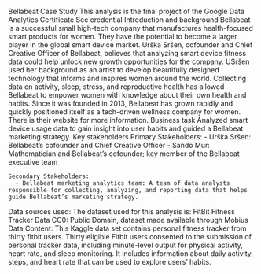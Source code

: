Bellabeat Case Study
This analysis is the final project of the Google Data Analytics Certificate See credential
Introduction and background
Bellabeat is a successful small high-tech company that manufactures health-focused smart products for women. They have the potential to become a larger player in the global smart device market. Urška Sršen, cofounder and Chief Creative Officer of Bellabeat, believes that analyzing smart device fitness data could help unlock new growth opportunities for the company.
USršen used her background as an artist to develop beautifully designed technology that informs and inspires women around the world. Collecting data on activity, sleep, stress, and reproductive health has allowed Bellabeat to empower women with knowledge about their own health and habits. Since it was founded in 2013, Bellabeat has grown rapidly and quickly positioned itself as a tech-driven wellness company for women.
There is their website for more information.
Business task
Analyzed smart device usage data to gain insight into user habits and guided a Bellabeat marketing strategy.
Key stakeholders
    Primary Stakeholders:
      - Urška Sršen: Bellabeat’s cofounder and Chief Creative Officer
      - Sando Mur: Mathematician and Bellabeat’s cofounder; key member of the Bellabeat executive team

    Secondary Stakeholders:
      - Bellabeat marketing analytics team: A team of data analysts responsible for collecting, analyzing, and reporting data that helps guide Bellabeat’s marketing strategy.
Data sources used:
The dataset used for this analysis is: FitBit Fitness Tracker Data
CC0: Public Domain, dataset made available through Mobius Data Content: This Kaggle data set contains personal fitness tracker from thirty fitbit users. Thirty eligible Fitbit users consented to the submission of personal tracker data, including minute-level output for physical activity, heart rate, and sleep monitoring. It includes information about daily activity, steps, and heart rate that can be used to explore users’ habits.
